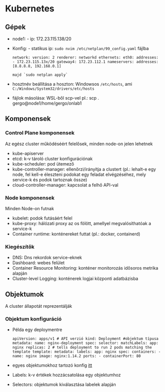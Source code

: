 # Kubernetes

## Gépek

- node1:
      - ip: 172.23.115.138/20
- Konfig:
      - statikus ip: `sudo nvim /etc/netplan/99_config.yaml` fájlba

    `network:
       version: 2
       renderer: networkd
       ethernets:
         eth0:
            addresses:
              - 172.23.115.13x/20
          gateway4: 172.23.112.1
        nameservers:
          addresses: [8.8.8.8, 192.168.0.1]`

      majd `sudo netplan apply`

- hosztnév beállítása a hoszton: Windowsos `/etc/hosts`, ami `C:/Windows/System32/drivers/etc/hosts`
- fájlok másolása: WSL-ből scp-vel pl.: scp . gergo@node1/home/gergo/onlab1

## Komponensek

### Control Plane komponensek

Az egész cluster működéséért felelősek, minden node-on jelen lehetnek

- kube-apiserver
- etcd: k-v tároló cluster konfigurációnak
- kube-scheduler: pod ütemező
- kube-controller-manager: ellenőrzi/irányítja a clustert (pl.: lehalt-e egy node, fel kell-e éleszteni podokat egy feladat elvégzéséhez, mely service-k és podok tartoznak össze) 
- cloud-controller-manager: kapcsolat a felhő API-val

### Node komponensek

Minden Node-on futnak

- kubelet: podok futásáért felel
- kube-proxy: hálózati proxy az os fölött, amellyel megvalósíthatóak a service-k
- Container runtime: konténereket futtat (pl.: docker, containerd)

### Kiegészítők

- DNS: Dns rekordok service-eknek
- Dashboard: webes felület
- Container Resource Monitoring: konténer monitorozás idősoros metrika alapján
- Cluster-level Logging: konténerek logjai központi adatbázisba

## Objektumok

A cluster állapotát reprezentálják

### Objektum konfiguráció

- Példa egy deploymentre

    `apiVersion: apps/v1 # API verzió
     kind: Deployment #objektum típusa
     metadata:
       name: nginx-deployment
     spec:
       selector:
         matchLabels:
           app: nginx
       replicas: 2 # tells deployment to run 2 pods matching the template
       template:
         metadata:
           labels:
             app: nginx
         spec:
           containers:
             - name: nginx
               image: nginx:1.14.2
               ports:
               - containerPort: 80`

- egyes objektumokhoz tartozó konfig [itt](https://kubernetes.io/docs/reference/generated/kubernetes-api/v1.20/)
- Labels: k-v értékek hozzácsatolása egy objektumhoz
- Selectors: objektumok kiválasztása labelek alapján
